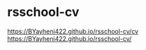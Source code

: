 # rsschool-cv
https://BYayheni422.github.io/rsschool-cv/cv
https://BYayheni422.github.io/rsschool-cv/
